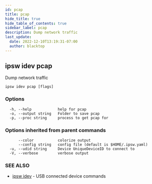 ```yaml
---
id: pcap
title: pcap
hide_title: true
hide_table_of_contents: true
sidebar_label: pcap
description: Dump network traffic
last_update:
  date: 2022-12-10T13:19:31-07:00
  author: blacktop
---
```

## ipsw idev pcap

Dump network traffic

```
ipsw idev pcap [flags]
```

### Options

```
  -h, --help            help for pcap
  -o, --output string   Folder to save pcap
  -p, --proc string     process to get pcap for
```

### Options inherited from parent commands

```
      --color           colorize output
      --config string   config file (default is $HOME/.ipsw.yaml)
  -u, --udid string     Device UniqueDeviceID to connect to
  -V, --verbose         verbose output
```

### SEE ALSO

* [ipsw idev](/docs/cli/ipsw/idev)	 - USB connected device commands

